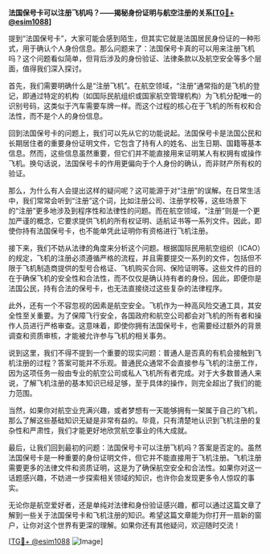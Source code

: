**法国保号卡可以注册飞机吗？——揭秘身份证明与航空注册的关系[[TG💪+ @esim1088](https://t.me/s/esim1088)]**

提到“法国保号卡”，大家可能会感到陌生，但其实它就是法国居民身份证的一种形式，用于确认个人身份信息。那么问题来了：法国保号卡真的可以用来注册飞机吗？这个问题看似简单，但背后涉及的身份验证、法律条款以及航空安全等多个层面，值得我们深入探讨。

首先，我们需要明确什么是“注册飞机”。在航空领域，“注册”通常指的是飞机的登记，即通过特定的机构（如国际民航组织或国家航空管理机构）为飞机分配唯一的识别号码，这类似于汽车需要车牌一样。而这个过程的核心在于飞机的所有权和合法性，而不是个人的身份信息。

回到法国保号卡的问题上，我们可以先从它的功能说起。法国保号卡是法国公民和长期居住者的重要身份证明文件，它包含了持有人的姓名、出生日期、国籍等基本信息。然而，这些信息虽然重要，但它们并不能直接用来证明某人有权拥有或操作飞机。换句话说，法国保号卡的作用更偏向于个人身份的确认，而非财产所有权的验证。

那么，为什么有人会提出这样的疑问呢？这可能源于对“注册”的误解。在日常生活中，我们常常会听到“注册”这个词，比如注册公司、注册学校等，这些场景下的“注册”更多地涉及到程序性和法律性的问题。而在航空领域，“注册”则是一个更加严谨的概念，它要求提供飞机的所有权证明、适航证书等一系列文件。因此，即使你持有法国保号卡，也不能单凭此证明你有资格进行飞机注册。

接下来，我们不妨从法律的角度来分析这个问题。根据国际民用航空组织（ICAO）的规定，飞机的注册必须遵循严格的流程，并且需要提交一系列的文件，包括但不限于飞机制造商提供的型号合格证、飞机购买合同、保险证明等。这些文件的目的在于确保飞机的安全性和合法性，而不仅仅是确认持有者的身份。因此，即便你是法国公民，持有合法的保号卡，也无法直接绕过这些复杂的法律程序。

此外，还有一个不容忽视的因素是航空安全。飞机作为一种高风险交通工具，其安全性至关重要。为了保障飞行安全，各国政府和航空公司都会对飞机的所有者和操作人员进行严格审查。这意味着，即使你拥有法国保号卡，也需要经过额外的背景调查和资质审核，才能被允许参与飞机的相关事务。

说到这里，我们不得不提到一个重要的现实问题：普通人是否真的有机会接触到飞机注册的过程？答案可能并不乐观。普通民众通常不会直接参与飞机的注册工作，因为这项任务一般由专业的航空公司或私人飞机所有者完成。对于大多数普通人来说，了解飞机注册的基本知识已经足够，至于具体的操作，则完全超出了我们的能力范围。

当然，如果你对航空业充满兴趣，或者梦想有一天能够拥有一架属于自己的飞机，那么了解这些基础知识无疑是非常有益的。毕竟，只有清楚地认识到飞机注册的复杂性和严肃性，我们才能更好地欣赏航空事业的伟大成就。

最后，让我们回到最初的问题：法国保号卡可以注册飞机吗？答案是否定的。虽然法国保号卡是一种重要的身份证明文件，但它并不能直接用于飞机注册。飞机注册需要更多的法律文件和资质证明，这是为了确保航空安全和合法性。如果你对这一话题感兴趣，不妨进一步探索相关领域的知识，也许你会发现更多令人惊叹的事实。

无论你是航空爱好者，还是单纯对法律和身份验证感兴趣，都可以通过这篇文章了解到一些关于法国保号卡和飞机注册的知识。希望这篇文章能为你打开一扇新的窗户，让你对这个世界有更深的理解。如果你还有其他疑问，欢迎随时交流！

[[TG💪+ @esim1088](https://t.me/s/esim1088) ![Image](https://i.postimg.cc/4NQfJmqS/Snipaste-2025-05-13-00-14-12.png)]